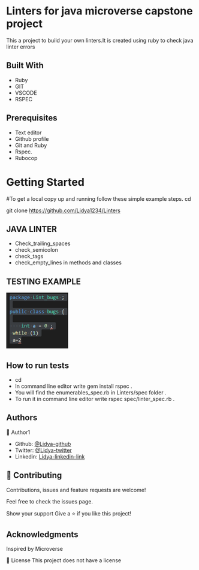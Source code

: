 # Linters for java microverse capstone project
This a project to build your own linters.It is created using ruby to check java linter errors


## Built With

- Ruby
- GIT
- VSCODE
- RSPEC


## Prerequisites
- Text editor
- Github profile
- Git and Ruby
- Rspec.
- Rubocop


<h1>Getting Started</h1>

#To get a local copy up and running follow these simple example steps.
cd 

git clone  https://github.com/Lidya1234/Linters

## JAVA LINTER
- Check_trailing_spaces
- check_semicolon
- check_tags
- check_empty_lines in methods and classes

## TESTING EXAMPLE
<img src="javalint.PNG"  alt ="file_tested">


## How to run tests
- cd 
- In command line editor write gem install rspec .
- You will find the enumerables_spec.rb in Linters/spec folder .
- To run it  in command line editor write  rspec spec/linter_spec.rb .






<h2>Authors</h2>

👤 Author1

- Github: [@Lidya-github ](https://github.com/Lidya1234)
- Twitter: [@Lidya-twitter](https://twitter.com/Lidya42676629)
- Linkedin: [Lidya-linkedin-link](https://www.linkedin.com/in/lidya-ghebreigziabher-4a94391aa/)


## 🤝 Contributing

 Contributions, issues and feature requests are welcome!

Feel free to check the issues page.

Show your support Give a ⭐️ if you like this project!

## Acknowledgments
Inspired by Microverse

📝 License 
This project does not have a license

